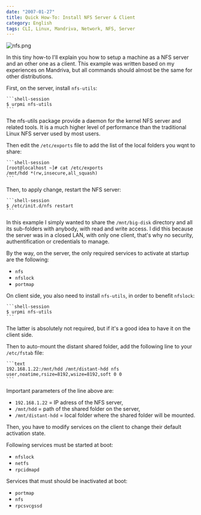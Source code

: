 ```yaml
---
date: "2007-01-27"
title: Quick How-To: Install NFS Server & Client
category: English
tags: CLI, Linux, Mandriva, Network, NFS, Server
---
```


![nfs.png](/uploads/2007/nfs.png)

In this tiny how-to I'll explain you how to setup a machine as a NFS server and an other one as a client. This example was written based on my experiences on Mandriva, but all commands should almost be the same for other distributions.

First, on the server, install `nfs-utils`:

    ```shell-session
    $ urpmi nfs-utils
    ```

The nfs-utils package provide a daemon for the kernel NFS server and related tools. It is a much higher level of performance than the traditional Linux NFS server used by most users.

Then edit the `/etc/exports` file to add the list of the local folders you wqnt to share:

    ```shell-session
    [root@localhost ~]# cat /etc/exports
    /mnt/hdd *(rw,insecure,all_squash)
    ```

Then, to apply change, restart the NFS server:

    ```shell-session
    $ /etc/init.d/nfs restart
    ```

In this example I simply wanted to share the `/mnt/big-disk` directory and all its sub-folders with anybody, with read and write access. I did this because the server was in a closed LAN, with only one client, that's why no security, authentification or credentials to manage.

By the way, on the server, the only required services to activate at startup are the following:

  * `nfs`
  * `nfslock`
  * `portmap`

On client side, you also need to install `nfs-utils`, in order to benefit `nfslock`:

    ```shell-session
    $ urpmi nfs-utils
    ```

The latter is absolutely not required, but if it's a good idea to have it on the client side.

Then to auto-mount the distant shared folder, add the following line to your `/etc/fstab` file:

    ```text
    192.168.1.22:/mnt/hdd /mnt/distant-hdd nfs user,noatime,rsize=8192,wsize=8192,soft 0 0
    ```

Important parameters of the line above are:

  * `192.168.1.22` = IP adress of the NFS server,
  * `/mnt/hdd` = path of the shared folder on the server,
  * `/mnt/distant-hdd` = local folder where the shared folder will be mounted.

Then, you have to modify services on the client to change their default activation state.

Following services must be started at boot:

  * `nfslock`
  * `netfs`
  * `rpcidmapd`

Services that must should be inactivated at boot:

  * `portmap`
  * `nfs`
  * `rpcsvcgssd`
